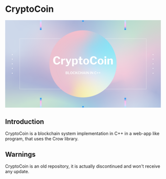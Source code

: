 # CryptoCoin

![Project banner](images/github/project-banner.png?raw=true)

## Introduction
CryptoCoin is a blockchain system implementation in C++ in a web-app like program, that uses the Crow library.

## Warnings
CryptoCoin is an old repository, it is actually discontinued and won't receive any update.